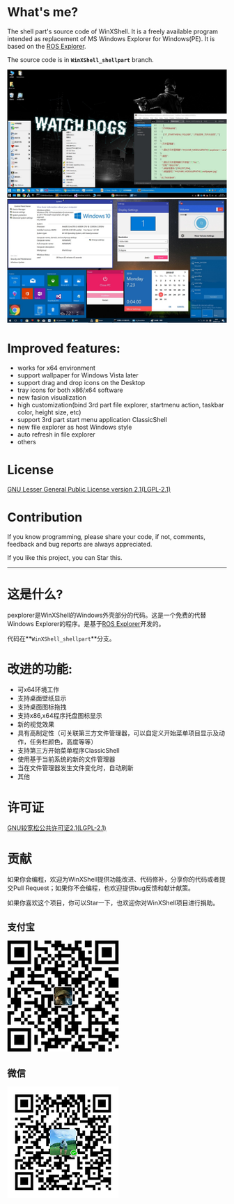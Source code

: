 # What's me?
The shell part's source code of WinXShell. It is a freely available program intended as replacement of MS Windows Explorer for Windows(PE). It is based on the [ROS Explorer](http://www.foxplanet.de/explorer/index.html).

The source code is in **`WinXShell_shellpart`** branch.

![Taskbar](https://github.com/slorelee/wimbuilder_sample/blob/master/winxshell/WinXShell_Taskbar.jpg)
![UI](https://github.com/slorelee/wimbuilder_sample/blob/master/winxshell/WinXShell_UI_Stuffs.jpg)

# Improved features:
* works for x64 environment
* support wallpaper for Windows Vista later
* support drag and drop icons on the Desktop
* tray icons for both x86/x64 software
* new fasion visualization
* high customization(bind 3rd part file explorer, startmenu action, taskbar color, height size, etc)
* support 3rd part start menu application ClassicShell
* new file explorer as host Windows style
* auto refresh in file explorer
* others

# License
[GNU Lesser General Public License version 2.1(LGPL-2.1)](https://opensource.org/licenses/lgpl-2.1.php)

# Contribution
If you know programming, please share your code, if not, comments, feedback and bug reports are always appreciated.

If you like this project, you can Star this. 

- - -

# 这是什么?
pexplorer是WinXShell的Windows外壳部分的代码。这是一个免费的代替Windows Explorer的程序。是基于[ROS Explorer](http://www.foxplanet.de/explorer/index.html)开发的。

代码在**`WinXShell_shellpart`**分支。

# 改进的功能:
* 可x64环境工作
* 支持桌面壁纸显示
* 支持桌面图标拖拽
* 支持x86,x64程序托盘图标显示
* 新的视觉效果
* 具有高制定性（可关联第三方文件管理器，可以自定义开始菜单项目显示及动作，任务栏颜色，高度等等）
* 支持第三方开始菜单程序ClassicShell
* 使用基于当前系统的新的文件管理器
* 当在文件管理器发生文件变化时，自动刷新
* 其他

# 许可证
[GNU较宽松公共许可证2.1(LGPL-2.1)](https://opensource.org/licenses/lgpl-2.1.php)

# 贡献
如果你会编程，欢迎为WinXShell提供功能改进、代码修补，分享你的代码或者提交Pull Request；如果你不会编程，也欢迎提供bug反馈和献计献策。

如果你喜欢这个项目，你可以Star一下，也欢迎你对WinXShell项目进行捐助。

## 支付宝
![支付宝扫码](https://github.com/slorelee/privatedata/blob/master/alipay.png)

## 微信
![微信扫码](https://github.com/slorelee/privatedata/blob/master/wechat.png)


